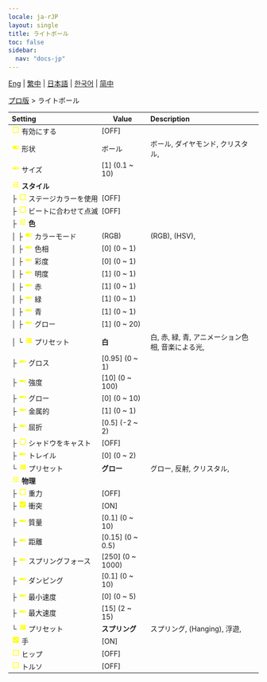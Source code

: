 ```yaml
---
locale: ja-rJP
layout: single
title: ライトボール
toc: false
sidebar:
  nav: "docs-jp"
---
```

[Eng](/dancexr/menu/2025.4/actor/light_ball) | [繁中](/tw/dancexr/menu/2025.4/actor/light_ball) | [日本語](/jp/dancexr/menu/2025.4/actor/light_ball) | [한국어](/kr/dancexr/menu/2025.4/actor/light_ball) | [简中](/zh/dancexr/menu/2025.4/actor/light_ball)

[プロ版](../menu#プロ版) > ライトボール



| Setting | Value | Description |
| :--- | --- | :--- |
|<nobr>![check_off icon](/images/icon/ic_check_off.png) 有効にする</nobr>| [OFF] | 
|<nobr>![toggle_on icon](/images/icon/ic_toggle_on.png) 形状</nobr>| ボール | ボール, ダイヤモンド, クリスタル, 
|<nobr>![slider icon](/images/icon/ic_slider.png) サイズ</nobr>| [1] (0.1 ~ 10) | 
|<nobr>![tune icon](/images/icon/ic_tune.png) <b>スタイル</b></nobr>| | 
|<nobr>├&nbsp;![check_off icon](/images/icon/ic_check_off.png) ステージカラーを使用</nobr>| [OFF] | 
|<nobr>├&nbsp;![check_off icon](/images/icon/ic_check_off.png) ビートに合わせて点滅</nobr>| [OFF] | 
|<nobr>├&nbsp;![tune icon](/images/icon/ic_tune.png) <b>色</b></nobr>| | 
|<nobr>│&nbsp;├&nbsp;![toggle_on icon](/images/icon/ic_toggle_on.png) カラーモード</nobr>| (RGB) | (RGB), (HSV), 
|<nobr>│&nbsp;├&nbsp;![slider icon](/images/icon/ic_slider.png) 色相</nobr>| [0] (0 ~ 1) | 
|<nobr>│&nbsp;├&nbsp;![slider icon](/images/icon/ic_slider.png) 彩度</nobr>| [0] (0 ~ 1) | 
|<nobr>│&nbsp;├&nbsp;![slider icon](/images/icon/ic_slider.png) 明度</nobr>| [1] (0 ~ 1) | 
|<nobr>│&nbsp;├&nbsp;![slider icon](/images/icon/ic_slider.png) 赤</nobr>| [1] (0 ~ 1) | 
|<nobr>│&nbsp;├&nbsp;![slider icon](/images/icon/ic_slider.png) 緑</nobr>| [1] (0 ~ 1) | 
|<nobr>│&nbsp;├&nbsp;![slider icon](/images/icon/ic_slider.png) 青</nobr>| [1] (0 ~ 1) | 
|<nobr>│&nbsp;├&nbsp;![slider icon](/images/icon/ic_slider.png) グロー</nobr>| [1] (0 ~ 20) | 
|<nobr>│&nbsp;└&nbsp;![list icon](/images/icon/ic_list.png) プリセット</nobr>| **白** | 白, 赤, 緑, 青, アニメーション色相, 音楽による光,  |
|<nobr>├&nbsp;![slider icon](/images/icon/ic_slider.png) グロス</nobr>| [0.95] (0 ~ 1) | 
|<nobr>├&nbsp;![slider icon](/images/icon/ic_slider.png) 強度</nobr>| [10] (0 ~ 100) | 
|<nobr>├&nbsp;![slider icon](/images/icon/ic_slider.png) グロー</nobr>| [0] (0 ~ 10) | 
|<nobr>├&nbsp;![slider icon](/images/icon/ic_slider.png) 金属的</nobr>| [1] (0 ~ 1) | 
|<nobr>├&nbsp;![slider icon](/images/icon/ic_slider.png) 屈折</nobr>| [0.5] (-2 ~ 2) | 
|<nobr>├&nbsp;![check_off icon](/images/icon/ic_check_off.png) シャドウをキャスト</nobr>| [OFF] | 
|<nobr>├&nbsp;![slider icon](/images/icon/ic_slider.png) トレイル</nobr>| [0] (0 ~ 2) | 
|<nobr>└&nbsp;![list icon](/images/icon/ic_list.png) プリセット</nobr>| **グロー** | グロー, 反射, クリスタル,  |
|<nobr>![tune icon](/images/icon/ic_tune.png) <b>物理</b></nobr>| | 
|<nobr>├&nbsp;![check_off icon](/images/icon/ic_check_off.png) 重力</nobr>| [OFF] | 
|<nobr>├&nbsp;![check_on icon](/images/icon/ic_check_on.png) 衝突</nobr>| [ON] | 
|<nobr>├&nbsp;![slider icon](/images/icon/ic_slider.png) 質量</nobr>| [0.1] (0 ~ 10) | 
|<nobr>├&nbsp;![slider icon](/images/icon/ic_slider.png) 距離</nobr>| [0.15] (0 ~ 0.5) | 
|<nobr>├&nbsp;![slider icon](/images/icon/ic_slider.png) スプリングフォース</nobr>| [250] (0 ~ 1000) | 
|<nobr>├&nbsp;![slider icon](/images/icon/ic_slider.png) ダンピング</nobr>| [0.1] (0 ~ 10) | 
|<nobr>├&nbsp;![slider icon](/images/icon/ic_slider.png) 最小速度</nobr>| [0] (0 ~ 5) | 
|<nobr>├&nbsp;![slider icon](/images/icon/ic_slider.png) 最大速度</nobr>| [15] (2 ~ 15) | 
|<nobr>└&nbsp;![list icon](/images/icon/ic_list.png) プリセット</nobr>| **スプリング** | スプリング, (Hanging), 浮遊,  |
|<nobr>![check_on icon](/images/icon/ic_check_on.png) 手</nobr>| [ON] | 
|<nobr>![check_off icon](/images/icon/ic_check_off.png) ヒップ</nobr>| [OFF] | 
|<nobr>![check_off icon](/images/icon/ic_check_off.png) トルソ</nobr>| [OFF] | 
